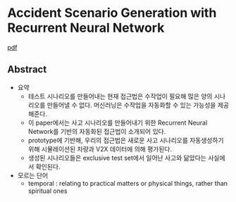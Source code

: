 # Accident Scenario Generation with Recurrent Neural Network
[pdf](../reference_summary/Accident_Scenario_Generation_with_Recurrent_Neural_Networks.pdf)
## Abstract

- 요약
  - 테스트 시나리오를 만들어내는 현재 접근법은 수작업이 필요해 많은 양의 시나리오를 만들어낼 수 없다. 머신러닝은 수작업을 자동화할 수 있는 가능성을 제공해준다.
  - 이 paper에서는 사고 시나리오를 만들어내기 위한 Recurrent Neural Network를 기반의 자동화된 접근법이 소개되어 있다. 
  - prototype에 기반해, 우리의 접근법은 새로운 사고 시나리오를 자동생성하기 위해 시뮬레이션된 차량과 V2X 데이터에 의해 평가된다.
  - 생성된 시나리오들은 exclusive test set에서 일어난 사고와 닮았다는 사실에서 확인된다.
- 모르는 단어
  - temporal : relating to practical matters or physical things, rather than spiritual ones
